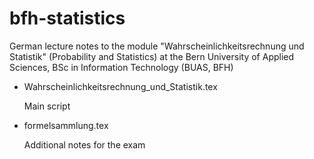 bfh-statistics
==============

German lecture notes to the module "Wahrscheinlichkeitsrechnung und Statistik" (Probability and Statistics) at the Bern University of Applied Sciences, BSc in Information Technology (BUAS, BFH)

*	Wahrscheinlichkeitsrechnung\_und\_Statistik.tex

	Main script

*	formelsammlung.tex

	Additional notes for the exam
